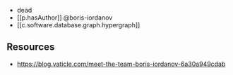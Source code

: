 
- dead
- [[p.hasAuthor]] @boris-iordanov
- [[c.software.database.graph.hypergraph]]

## Resources

- https://blog.vaticle.com/meet-the-team-boris-iordanov-6a30a949cdab